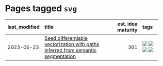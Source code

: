 # Pages tagged `svg`

|last_modified|title|est. idea maturity|tags
|:---|:---|---:|:---|
|2023-06-23|[Seed differentiable vectorization with paths inferred from semantic segmentation](../vectorize_anything.md)|301|[![](https://img.shields.io/badge/tag-experimentation-82d6e)](../tags/experimentation.md) [![](https://img.shields.io/badge/tag-segmentation-683f3)](../tags/segmentation.md) [![](https://img.shields.io/badge/tag-svg-96bcc)](../tags/svg.md) [![](https://img.shields.io/badge/tag-tooling-1614f8)](../tags/tooling.md)|
